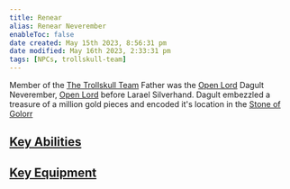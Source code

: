 ```yaml
---
title: Renear
alias: Renear Neverember
enableToc: false
date created: May 15th 2023, 8:56:31 pm
date modified: May 16th 2023, 2:33:31 pm
tags: [NPCs, trollskull-team]
---
```

Member of the [The Trollskull Team](The%20Trollskull%20Team.md)
Father was the [Open Lord](Closed%20Lords%20of%20Waterdeep.md) Dagult Neverember, [Open Lord](Closed%20Lords%20of%20Waterdeep.md) before Larael Silverhand. Dagult embezzled a treasure of a million gold pieces and encoded it's location in the [Stone of Golorr](Stone%20of%20Golorr.md)

## [Key Abilities](The%20Trollskull%20Team.md#Key%20Abilities)

## [Key Equipment](The%20Trollskull%20Team.md#Key%20Equipment)
